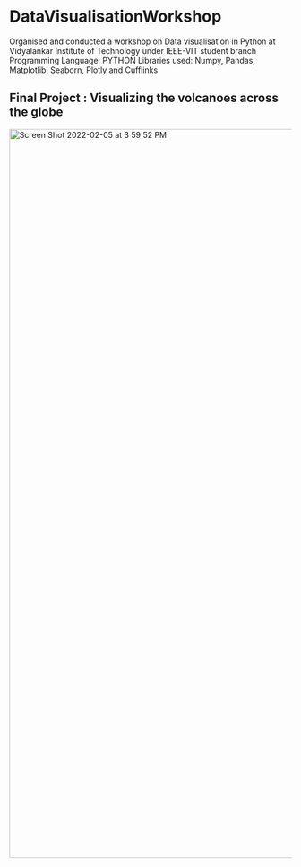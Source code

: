 # DataVisualisationWorkshop
Organised and conducted a workshop on Data visualisation in Python at Vidyalankar Institute of Technology under IEEE-VIT student branch
Programming Language: PYTHON
Libraries used: Numpy, Pandas, Matplotlib, Seaborn, Plotly and Cufflinks


## Final Project : Visualizing the volcanoes across the globe

<img width="1301" alt="Screen Shot 2022-02-05 at 3 59 52 PM" src="https://user-images.githubusercontent.com/35873124/152658900-ac488ea1-f8f3-4190-a9f0-ffa983788cc5.png">
